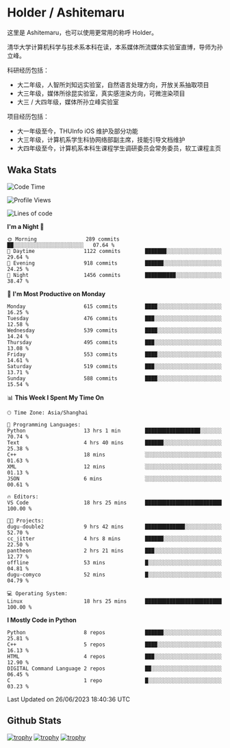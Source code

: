 # Holder / Ashitemaru

这里是 Ashitemaru，也可以使用更常用的称呼 Holder。

清华大学计算机科学与技术系本科在读，本系媒体所流媒体实验室直博，导师为孙立峰。

科研经历包括：

- 大二年级，人智所刘知远实验室，自然语言处理方向，开放关系抽取项目
- 大三年级，媒体所徐昆实验室，真实感渲染方向，可微渲染项目
- 大三 / 大四年级，媒体所孙立峰实验室

项目经历包括：

- 大一年级至今，THUInfo iOS 维护及部分功能
- 大三年级，计算机系学生科协网络部副主席，技能引导文档维护
- 大四年级至今，计算机系本科生课程学生调研委员会常务委员，软工课程主页

## Waka Stats

<!--START_SECTION:waka-->
![Code Time](http://img.shields.io/badge/Code%20Time-947%20hrs%2036%20mins-blue)

![Profile Views](http://img.shields.io/badge/Profile%20Views-5-blue)

![Lines of code](https://img.shields.io/badge/From%20Hello%20World%20I%27ve%20Written-2.8%20million%20lines%20of%20code-blue)

**I'm a Night 🦉** 

```text
🌞 Morning                289 commits         ██░░░░░░░░░░░░░░░░░░░░░░░   07.64 % 
🌆 Daytime                1122 commits        ███████░░░░░░░░░░░░░░░░░░   29.64 % 
🌃 Evening                918 commits         ██████░░░░░░░░░░░░░░░░░░░   24.25 % 
🌙 Night                  1456 commits        ██████████░░░░░░░░░░░░░░░   38.47 % 
```
📅 **I'm Most Productive on Monday** 

```text
Monday                   615 commits         ████░░░░░░░░░░░░░░░░░░░░░   16.25 % 
Tuesday                  476 commits         ███░░░░░░░░░░░░░░░░░░░░░░   12.58 % 
Wednesday                539 commits         ████░░░░░░░░░░░░░░░░░░░░░   14.24 % 
Thursday                 495 commits         ███░░░░░░░░░░░░░░░░░░░░░░   13.08 % 
Friday                   553 commits         ████░░░░░░░░░░░░░░░░░░░░░   14.61 % 
Saturday                 519 commits         ███░░░░░░░░░░░░░░░░░░░░░░   13.71 % 
Sunday                   588 commits         ████░░░░░░░░░░░░░░░░░░░░░   15.54 % 
```


📊 **This Week I Spent My Time On** 

```text
🕑︎ Time Zone: Asia/Shanghai

💬 Programming Languages: 
Python                   13 hrs 1 min        ██████████████████░░░░░░░   70.74 % 
Text                     4 hrs 40 mins       ██████░░░░░░░░░░░░░░░░░░░   25.38 % 
C++                      18 mins             ░░░░░░░░░░░░░░░░░░░░░░░░░   01.63 % 
XML                      12 mins             ░░░░░░░░░░░░░░░░░░░░░░░░░   01.13 % 
JSON                     6 mins              ░░░░░░░░░░░░░░░░░░░░░░░░░   00.61 % 

🔥 Editors: 
VS Code                  18 hrs 25 mins      █████████████████████████   100.00 % 

🐱‍💻 Projects: 
dugu-double2             9 hrs 42 mins       █████████████░░░░░░░░░░░░   52.70 % 
cc_jitter                4 hrs 8 mins        ██████░░░░░░░░░░░░░░░░░░░   22.50 % 
pantheon                 2 hrs 21 mins       ███░░░░░░░░░░░░░░░░░░░░░░   12.77 % 
offline                  53 mins             █░░░░░░░░░░░░░░░░░░░░░░░░   04.81 % 
dugu-comyco              52 mins             █░░░░░░░░░░░░░░░░░░░░░░░░   04.79 % 

💻 Operating System: 
Linux                    18 hrs 25 mins      █████████████████████████   100.00 % 
```

**I Mostly Code in Python** 

```text
Python                   8 repos             ██████░░░░░░░░░░░░░░░░░░░   25.81 % 
C++                      5 repos             ████░░░░░░░░░░░░░░░░░░░░░   16.13 % 
HTML                     4 repos             ███░░░░░░░░░░░░░░░░░░░░░░   12.90 % 
DIGITAL Command Language 2 repos             ██░░░░░░░░░░░░░░░░░░░░░░░   06.45 % 
C                        1 repo              █░░░░░░░░░░░░░░░░░░░░░░░░   03.23 % 
```




 Last Updated on 26/06/2023 18:40:36 UTC
<!--END_SECTION:waka-->

## Github Stats

[![trophy](https://github-profile-trophy.vercel.app/?username=Ashitemaru&column=7)](https://github.com/Ashitemaru)
[![trophy](https://github-readme-stats.vercel.app/api?username=Ashitemaru&show_icons=true&include_all_commits=true)](https://github.com/Ashitemaru)
[![trophy](https://github-readme-stats.vercel.app/api/top-langs/?username=Ashitemaru&layout=compact)](https://github.com/Ashitemaru)

<!--
**Ashitemaru/Ashitemaru** is a ✨ _special_ ✨ repository because its `README.md` (this file) appears on your GitHub profile.

Here are some ideas to get you started:

- 🔭 I’m currently working on ...
- 🌱 I’m currently learning ...
- 👯 I’m looking to collaborate on ...
- 🤔 I’m looking for help with ...
- 💬 Ask me about ...
- 📫 How to reach me: ...
- 😄 Pronouns: ...
- ⚡ Fun fact: ...
-->
